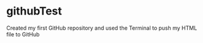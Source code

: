 # githubTest
Created my first GitHub repository and used the Terminal to push my HTML file to GitHub
